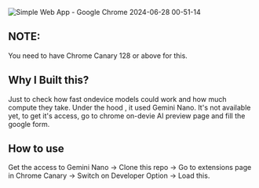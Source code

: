![Simple Web App - Google Chrome 2024-06-28 00-51-14](https://github.com/jatinagwal/ondevice-gemini-chrome-extension/assets/86041929/057a06d7-6e07-4f9b-b3fb-30eac275881b)


## NOTE:
You need to have Chrome Canary 128 or above for this.
## Why I Built this?
Just to check how fast ondevice models could work and how much compute they take. Under the hood , it used Gemini Nano. It's not available yet, to get it's access, go to chrome on-devie AI preview page and fill the google form.
## How to use
Get the access to Gemini Nano -> Clone this repo -> Go to extensions page in Chrome Canary -> Switch on Developer Option -> Load this.
